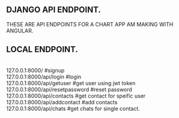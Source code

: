## DJANGO API ENDPOINT.
THESE ARE API ENDPOINTS FOR A CHART APP AM MAKING WITH ANGULAR.
## LOCAL ENDPOINT.
<br>
     127.0.0.1:8000/ #signup 
     <br>
     127.0.0.1:8000/api/login #login
     <br>
     127.0.0.1:8000/api/getuser #get user using jwt token
     <br>
     127.0.0.1:8000/api/resetpassword #reset password
     <br>
     127.0.0.1:8000/api/contacts #get contact for speific user
     <br>
     127.0.0.1:8000/api/addcontact #add contacts
     <br>
     127.0.0.1:8000/api/chats #get chats for single contact.
     <br>